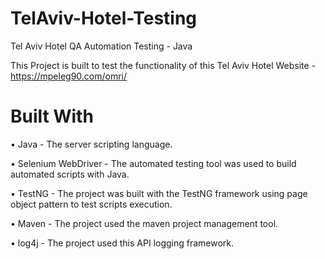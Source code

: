 # TelAviv-Hotel-Testing
Tel Aviv Hotel QA Automation Testing - Java

This Project is built to test the functionality of this Tel Aviv Hotel Website - https://mpeleg90.com/omri/

# Built With

• Java - The server scripting language.

• Selenium WebDriver - The automated testing tool was used to build automated scripts with Java. 

• TestNG - The project was built with the TestNG framework using page object pattern to test scripts execution.

• Maven - The project used the maven project management tool.

• log4j - The project used this API logging framework.




